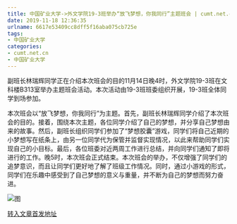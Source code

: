 ```yaml
---
title: 中国矿业大学->外文学院19-3班举办“放飞梦想，你我同行”主题班会 | cumt.net.cn
date: 2019-11-18 12:36:35
urlname: 6617e53409cc8dff5f16aba075cb725e
tags: 
- 中国矿业大学
categories:
- cumt.net.cn
- 中国矿业大学
---
```

副班长林瑞辉同学正在介绍本次班会的目的11月14日晚4时，外文学院19-3班在文科楼B313室举办主题班会活动。本次活动由19-3班班委组织开展，19-3班全体同学到场参加。

本次班会以“放飞梦想，你我同行”为主题。首先，副班长林瑞辉同学介绍了本次班会的目的。接着，围绕本次主题，各位同学介绍了自己的梦想，并分享自己梦想由来的故事。然后，副班长组织同学们参加了“梦想胶囊”游戏，同学们将自己近期的小梦想写在纸条上，由另一位同学代为保管并监督实现情况，以此来帮助同学们实现自己的小目标。最后，各位班委对近两周工作进行总结，并向同学们通知了即将进行的工作。晚5时，本次班会正式结束。本次班会的举办，不仅增强了同学们的追梦意识，而且让同学们更好地了解了班级工作情况。同时，通过小游戏的形式，同学们在乐趣中感受到了自己梦想的意义与重量，并不断为自己的梦想而努力奋进。

![图](http://xwzx.cumt.edu.cn/_upload/article/images/0f/db/11446df84e0a8f262b47da7996e5/21d00a6b-b2b4-4cb4-8a4d-feb5635f8384.jpg)

[转入文章首发地址](http://xwzx.cumt.edu.cn/63/d7/c523a549847/page.htm)